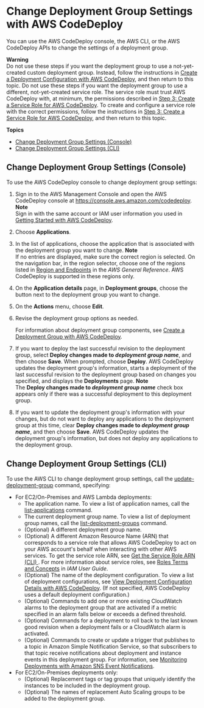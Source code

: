 # Change Deployment Group Settings with AWS CodeDeploy<a name="deployment-groups-edit"></a>

You can use the AWS CodeDeploy console, the AWS CLI, or the AWS CodeDeploy APIs to change the settings of a deployment group\.

**Warning**  
Do not use these steps if you want the deployment group to use a not\-yet\-created custom deployment group\. Instead, follow the instructions in [Create a Deployment Configuration with AWS CodeDeploy](deployment-configurations-create.md), and then return to this topic\. Do not use these steps if you want the deployment group to use a different, not\-yet\-created service role\. The service role must trust AWS CodeDeploy with, at minimum, the permissions described in [Step 3: Create a Service Role for AWS CodeDeploy](getting-started-create-service-role.md)\. To create and configure a service role with the correct permissions, follow the instructions in [Step 3: Create a Service Role for AWS CodeDeploy](getting-started-create-service-role.md), and then return to this topic\.

**Topics**
+ [Change Deployment Group Settings \(Console\)](#deployment-groups-edit-console)
+ [Change Deployment Group Settings \(CLI\)](#deployment-groups-edit-cli)

## Change Deployment Group Settings \(Console\)<a name="deployment-groups-edit-console"></a>

To use the AWS CodeDeploy console to change deployment group settings:

1. Sign in to the AWS Management Console and open the AWS CodeDeploy console at [https://console\.aws\.amazon\.com/codedeploy](https://console.aws.amazon.com/codedeploy)\.
**Note**  
Sign in with the same account or IAM user information you used in [Getting Started with AWS CodeDeploy](getting-started-codedeploy.md)\.

1. Choose **Applications**\.

1. In the list of applications, choose the application that is associated with the deployment group you want to change\.
**Note**  
If no entries are displayed, make sure the correct region is selected\. On the navigation bar, in the region selector, choose one of the regions listed in [Region and Endpoints](https://docs.aws.amazon.com/general/latest/gr/rande.html#codedeploy_region) in the *AWS General Reference*\. AWS CodeDeploy is supported in these regions only\.

1. On the **Application details** page, in **Deployment groups**, choose the button next to the deployment group you want to change\.

1. On the **Actions** menu, choose **Edit**\.

1. Revise the deployment group options as needed\.

   For information about deployment group components, see [Create a Deployment Group with AWS CodeDeploy](deployment-groups-create.md)\.

1. If you want to deploy the last successful revision to the deployment group, select **Deploy changes made to *deployment group name***, and then choose **Save**\. When prompted, choose **Deploy**\. AWS CodeDeploy updates the deployment group's information, starts a deployment of the last successful revision to the deployment group based on changes you specified, and displays the **Deployments** page\.
**Note**  
The **Deploy changes made to *deployment group name*** check box appears only if there was a successful deployment to this deployment group\.

1. If you want to update the deployment group's information with your changes, but do not want to deploy any applications to the deployment group at this time, clear **Deploy changes made to *deployment group name***, and then choose **Save**\. AWS CodeDeploy updates the deployment group's information, but does not deploy any applications to the deployment group\.

## Change Deployment Group Settings \(CLI\)<a name="deployment-groups-edit-cli"></a>

To use the AWS CLI to change deployment group settings, call the [update\-deployment\-group](https://docs.aws.amazon.com/cli/latest/reference/deploy/update-deployment-group.html) command, specifying:
+ For EC2/On\-Premises and AWS Lambda deployments:
  + The application name\. To view a list of application names, call the [list\-applications](https://docs.aws.amazon.com/cli/latest/reference/deploy/list-applications.html) command\.
  + The current deployment group name\. To view a list of deployment group names, call the [list\-deployment\-groups](https://docs.aws.amazon.com/cli/latest/reference/deploy/list-deployment-groups.html) command\.
  + \(Optional\) A different deployment group name\.
  + \(Optional\) A different Amazon Resource Name \(ARN\) that corresponds to a service role that allows AWS CodeDeploy to act on your AWS account's behalf when interacting with other AWS services\. To get the service role ARN, see [Get the Service Role ARN \(CLI\) ](getting-started-create-service-role.md#getting-started-get-service-role-cli)\. For more information about service roles, see [Roles Terms and Concepts](https://docs.aws.amazon.com/IAM/latest/UserGuide/cross-acct-access.html) in *IAM User Guide*\.
  + \(Optional\) The name of the deployment configuration\. To view a list of deployment configurations, see [View Deployment Configuration Details with AWS CodeDeploy](deployment-configurations-view-details.md)\. \(If not specified, AWS CodeDeploy uses a default deployment configuration\.\)
  + \(Optional\) Commands to add one or more existing CloudWatch alarms to the deployment group that are activated if a metric specified in an alarm falls below or exceeds a defined threshold\.
  + \(Optional\) Commands for a deployment to roll back to the last known good revision when a deployment fails or a CloudWatch alarm is activated\.
  + \(Optional\) Commands to create or update a trigger that publishes to a topic in Amazon Simple Notification Service, so that subscribers to that topic receive notifications about deployment and instance events in this deployment group\. For information, see [Monitoring Deployments with Amazon SNS Event Notifications](monitoring-sns-event-notifications.md)\.
+ For EC2/On\-Premises deployments only:
  + \(Optional\) Replacement tags or tag groups that uniquely identify the instances to be included in the deployment group\.
  + \(Optional\) The names of replacement Auto Scaling groups to be added to the deployment group\.